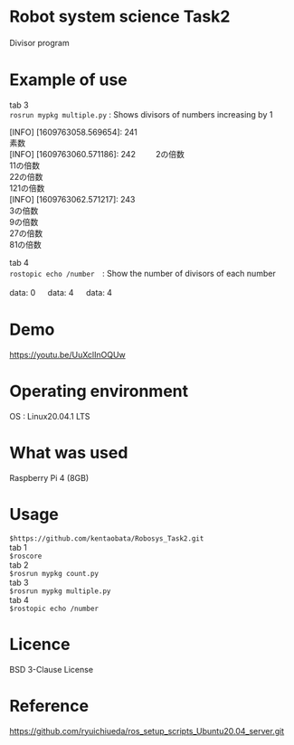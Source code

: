 # Robot system science Task2   
Divisor program 　

# Example of use     

tab 3  
`rosrun mypkg multiple.py` : Shows divisors of numbers increasing by 1  

[INFO] [1609763058.569654]: 241  
素数  
[INFO] [1609763060.571186]: 242  　　
2の倍数　　  
11の倍数　　  
22の倍数　　  
121の倍数　　  
[INFO] [1609763062.571217]: 243　　  
3の倍数　　  
9の倍数　　  
27の倍数　　  
81の倍数　　  

tab 4  
`rostopic echo /number`　: Show the number of divisors of each number  

data: 0  　
data: 4  　
data: 4  　

# Demo  
https://youtu.be/UuXclInOQUw

# Operating environment  
OS : Linux20.04.1 LTS  

# What was used  
Raspberry Pi 4 (8GB)  

# Usage
`$https://github.com/kentaobata/Robosys_Task2.git`   
 tab 1  
 `$roscore`  
 tab 2  
 `$rosrun mypkg count.py`  
 tab 3  
 `$rosrun mypkg multiple.py`  
 tab 4  
 `$rostopic echo /number`  
 
 # Licence  
 BSD 3-Clause License  
 
 # Reference
 https://github.com/ryuichiueda/ros_setup_scripts_Ubuntu20.04_server.git
 
 

 
